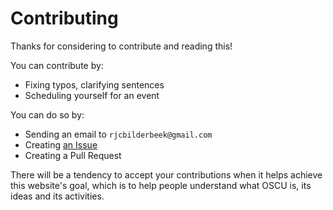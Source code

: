 # Contributing

Thanks for considering to contribute and reading this!

You can contribute by:

- Fixing typos, clarifying sentences
- Scheduling yourself for an event

You can do so by:

- Sending an email to `rjcbilderbeek@gmail.com`
- Creating [an Issue](https://github.com/open-science-uppsala/open_science_uppsala/issues)
- Creating a Pull Request

There will be a tendency to accept your contributions
when it helps achieve this website's goal,
which is to help people understand what OSCU is, its ideas
and its activities.
